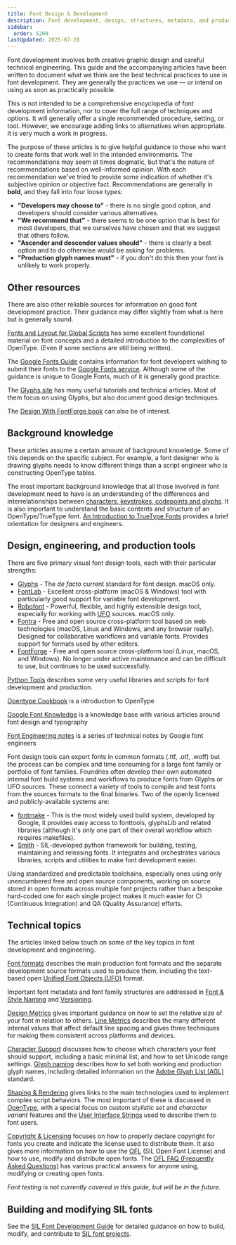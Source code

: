 ```yaml
---
title: Font Design & Development
description: Font development, design, structures, metadata, and production
sidebar:
  order: 5200
lastUpdated: 2025-07-28
---
```


Font development involves both creative graphic design and careful technical engineering. This guide and the accompanying articles have been written to document what we think are the best technical practices to use in font development. They are generally the practices we use — or intend on using as soon as practically possible.

This is not intended to be a comprehensive encyclopedia of font development information, nor to cover the full range of techniques and options. It will generally offer a single recommended procedure, setting, or tool. However, we encourage adding links to alternatives when appropriate. It is very much a work in progress.

The purpose of these articles is to give helpful guidance to those who want to create fonts that work well in the intended environments. The recommendations may seem at times dogmatic, but that's the nature of recommendations based on well-informed opinion. With each recommendation we've tried to provide some indication of whether it's subjective opinion or objective fact. Recommendations are generally in **bold**, and they fall into four loose types:

- **"Developers may choose to"** - there is no single good option, and developers should consider various alternatives.
- **"We recommend that"** - there seems to be one option that is best for most developers, that we ourselves have chosen and that we suggest that others follow.
- **"Ascender and descender values should"** - there is clearly a best option and to do otherwise would be asking for problems.
- **"Production glyph names must"** - if you don't do this then your font is unlikely to work properly.

## Other resources

There are also other reliable sources for information on good font development practice. Their guidance may differ slightly from what is here but is generally sound.

[Fonts and Layout for Global Scripts][cozens-flgs] has some excellent foundational material on font concepts and a detailed introduction to the complexities of OpenType. (Even if some sections are still being written).

The [Google Fonts Guide][gf-guide] contains information for font developers wishing to submit their fonts to the [Google Fonts service][gf]. Although some of the guidance is unique to Google Fonts, much of it is generally good practice.

The [Glyphs site][glyphs-learn] has many useful tutorials and technical articles. Most of them focus on using Glyphs, but also document good design techniques.

The [Design With FontForge book][design-with-fontforge] can also be of interest.

## Background knowledge

These articles assume a certain amount of background knowledge. Some of this depends on the specific subject. For example, a font designer who is drawing glyphs needs to know different things than a script engineer who is constructing OpenType tables.

The most important background knowledge that all those involved in font development need to have is an understanding of the differences and interrelationships between [characters, keystrokes, codepoints and glyphs][characters-codepoints-glyphs]. It is also important to understand the basic contents and structure of an OpenType/TrueType font. [An Introduction to TrueType Fonts][iws-c8] provides a brief orientation for designers and engineers.

## Design, engineering, and production tools

There are five primary visual font design tools, each with their particular strengths:

- [Glyphs][glyphs] - The _de facto_ current standard for font design. macOS only.
- [FontLab][fontlab] - Excellent cross-platform (macOS & Windows) tool with particularly good support for variable font development.
- [Robofont][robofont] - Powerful, flexible, and highly extensible design tool, especially for working with [UFO][unified-font-objects-ufo] sources. macOS only.
- [Fontra][fontra] - Free and open source cross-platform tool based on web technologies (macOS, Linux and Windows, and any browser really). Designed for collaborative workflows and variable fonts. Provides support for formats used by other editors.
- [FontForge][fontforge] - Free and open source cross-platform tool (Linux, macOS, and Windows). No longer under active maintenance and can be difficult to use, but continues to be used successfully.

[Python Tools][python-tools] describes some very useful libraries and scripts for font development and production.

[Opentype Cookbook][otcookbook] is a introduction to OpenType

[Google Font Knowledge][gf-knol] is a knowledge base with various articles around font design and typography

[Font Engineering notes][fonteng-notes] is a series of technical notes by Google font engineers

Font design tools can export fonts in common formats (.ttf, .otf, .woff) but the process can be complex and time consuming for a large font family or portfolio of font families. Foundries often develop their own automated internal font build systems and workflows to produce fonts from Glyphs or UFO sources. These connect a variety of tools to compile and test fonts from the sources formats to the final binaries. Two of the openly licensed and publicly-available systems are:

- [fontmake][fontmake] - This is the most widely used build system, developed by Google, it provides easy access to fonttools, glyphsLib and related libraries (although it's only one part of their overall workflow which requires makefiles).
- [Smith][smith] - SIL-developed python framework for building, testing, maintaining and releasing fonts. It integrates and orchestrates various libraries, scripts and utilities to make font development easier.

Using standardized and predictable toolchains, especially ones using only unencumbered free and open source components, working on source stored in open formats across multiple font projects rather than a bespoke hard-coded one for each single project makes it much easier for CI (Continuous Integration) and QA (Quality Assurance) efforts.

## Technical topics

The articles linked below touch on some of the key topics in font development and engineering.

[Font formats][font-formats] describes the main production font formats and the separate development source formats used to produce them, including the text-based open [Unified Font Objects (UFO)][unified-font-objects-ufo] format.

Important font metadata and font family structures are addressed in [Font & Style Naming][font-and-style-naming] and [Versioning][versioning].

[Design Metrics][design-metrics] gives important guidance on how to set the relative size of your font in relation to others. [Line Metrics][line-metrics] describes the many different internal values that affect default line spacing and gives three techniques for making them consistent across platforms and devices.

[Character Support][character-support] discusses how to choose which characters your font should support, including a basic minimal list, and how to set Unicode range settings. [Glyph naming][glyph-naming] describes how to set both working and production glyph names, including detailed information on the [Adobe Glyph List (AGL)][adobe-glyph-list] standard.

[Shaping & Rendering][shaping-and-rendering] gives links to the main technologies used to implement complex script behaviors. The most important of these is discussed in [OpenType][opentype], with a special focus on custom _stylistic set_ and _character variant_ features and the [User Interface Strings][user-interface-strings] used to describe them to font users.

[Copyright & Licensing][copyright-and-licensing] focuses on how to properly declare copyright for fonts you create and indicate the license used to distribute them. It also gives more information on how to use the [OFL][ofl] (SIL Open Font License) and how to use, modify and distribute open fonts. The [OFL FAQ (Frequently Asked Questions)][ofl-faq] has various practical answers for anyone using, modifying or creating open fonts.

_Font testing is not currently covered in this guide, but will be in the future._

## Building and modifying SIL fonts

See the [SIL Font Development Guide][silfontdev] for detailed guidance on how to build, modify, and contribute to [SIL font projects][sil-fonts].

[adobe-glyph-list]: /topics/fonts/adobe-glyph-list
[character-support]: /topics/fonts/character-support
[characters-codepoints-glyphs]: /topics/encoding/characters-codepoints-glyphs
[copyright-and-licensing]: /topics/fonts/copyright-and-licensing
[cozens-flgs]: https://simoncozens.github.io/fonts-and-layout/
[design-metrics]: /topics/fonts/design-metrics
[design-with-fontforge]: http://designwithfontforge.com
[font-and-style-naming]: /topics/fonts/font-and-style-naming
[fonteng-notes]: https://rsheeter.github.io/
[font-formats]: /topics/fonts/font-formats
[fontforge]: https://fontforge.org/
[fontlab]: https://www.fontlab.com/
[fontra]: https://fontra.xyz/
[fontmake]: https://github.com/googlefonts/fontmake
[gf]: https://fonts.google.com/
[gf-guide]: https://googlefonts.github.io/gf-guide/
[gf-knol]: https://fonts.google.com/knowledge
[glyph-naming]: /topics/fonts/glyph-naming
[glyphs]: https://glyphsapp.com/
[glyphs-learn]: https://glyphsapp.com/learn
[iws-c8]: http://scripts.sil.org/IWS-Chapter08
[line-metrics]: /topics/fonts/line-metrics
[ofl]: https://openfontlicense.org
[ofl-faq]: https://openfontlicense.org/ofl-faq
[opentype]: /topics/fonts/opentype
[otcookbook]: https://opentypecookbook.com/
[python-tools]: /topics/fonts/python-tools
[robofont]: https://robofont.com/
[shaping-and-rendering]: /topics/fonts/shaping-and-rendering
[silfontdev]: https://silnrsi.github.io/silfontdev/en-US/index.html
[sil-fonts]: https://software.sil.org/fonts/
[smith]: https://github.com/silnrsi/smith
[unified-font-objects-ufo]: /topics/fonts/unified-font-objects-ufo
[user-interface-strings]: /topics/fonts/user-interface-strings
[versioning]: /topics/fonts/versioning
